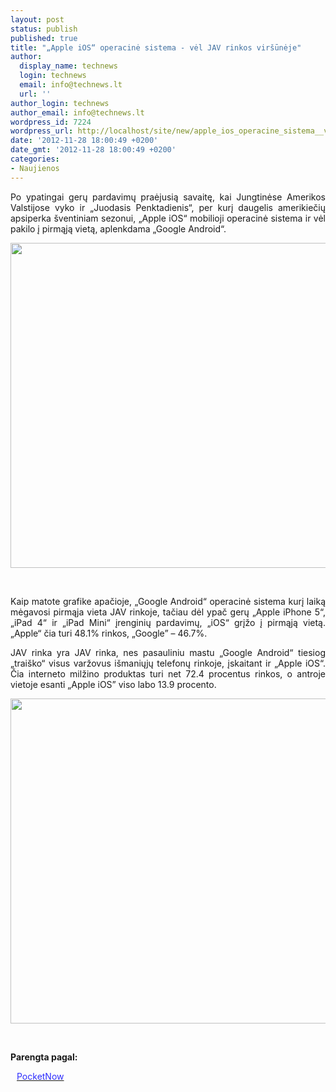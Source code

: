 ```yaml
---
layout: post
status: publish
published: true
title: "„Apple iOS“ operacinė sistema - vėl JAV rinkos viršūnėje"
author:
  display_name: technews
  login: technews
  email: info@technews.lt
  url: ''
author_login: technews
author_email: info@technews.lt
wordpress_id: 7224
wordpress_url: http://localhost/site/new/apple_ios_operacine_sistema__vel_jav_rinkos_virsuneje/
date: '2012-11-28 18:00:49 +0200'
date_gmt: '2012-11-28 18:00:49 +0200'
categories:
- Naujienos
---
```

<p style="text-align:justify">Po ypatingai gerų pardavimų praėjusią savaitę, kai Jungtinėse Amerikos Valstijose vyko ir „Juodasis Penktadienis“, per kurį daugelis amerikiečių apsiperka šventiniam sezonui, „Apple iOS“ mobilioji operacinė sistema ir vėl pakilo į pirmąją vietą, aplenkdama „Google Android“.</p>
<p style="text-align:center"> <a target="blank" href="http://www.technologijos.lt/upload/image/n/technologijos/gsm/S-29750/ipad-mini-iPhone-5.jpg"><img alt="" src="http://www.technologijos.lt/upload/image/n/technologijos/gsm/S-29750/1-ipad-mini-iPhone-5.jpg" style="width: 520px;" /></a></p>
<div style="text-align:center"> <strong></strong><br/><em></em></div>
<p style="text-align:justify">Kaip matote grafike apačioje, „Google Android“ operacinė sistema  kurį laiką mėgavosi pirmąja vieta JAV rinkoje, tačiau dėl ypač gerų „Apple iPhone 5“, „iPad 4“ ir „iPad Mini“ įrenginių pardavimų, „iOS“ grįžo į pirmąją vietą. „Apple“ čia turi 48.1% rinkos, „Google” – 46.7%.</p>
<p style="text-align:justify">
<p style="text-align:justify"> JAV rinka yra JAV rinka, nes pasauliniu mastu „Google Android“ tiesiog „traiško“ visus varžovus išmaniųjų telefonų rinkoje, įskaitant ir „Apple iOS“. Čia interneto milžino produktas turi net 72.4 procentus rinkos, o antroje vietoje esanti „Apple iOS” viso labo 13.9 procento.</p>
<p style="text-align:center"> <a target="blank" href="http://www.technologijos.lt/upload/image/n/technologijos/gsm/S-29750/nuotrauka-56323/iPhoneNo1.jpg"><img alt="" src="http://www.technologijos.lt/upload/image/n/technologijos/gsm/S-29750/nuotrauka-56323/1-iPhoneNo1.jpg" style="width: 520px;" /></a></p>
<div style="text-align:center"> <strong></strong> <br/><em></em></div>
<div style="text-align:justify"> </div>
<p><strong>Parengta pagal:</strong></p>
<p style="margin:0px 0px 0px 10px"><a target="blank" href="http://pocketnow.com/2012/11/27/apple-ios-number-one-usa"><span style="color:#2E2EFE">PocketNow</span></a></p>
